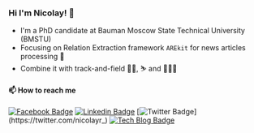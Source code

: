 ### Hi I'm Nicolay! 👋

* I'm a PhD candidate at Bauman Moscow State Technical University (BMSTU)
* Focusing on  Relation Extraction framework `AREkit` for news articles processing 📰
* Combine it with track-and-field 🏃‍♂️, ⛷️ and 🌊🏄‍♂️

#### 📫 How to reach me

[![Facebook Badge](https://img.shields.io/badge/-Facebook-1877f2?style=flat-square&logo=facebook&logoColor=white&link=https://www.facebook.com/profile.php?id=100012477589017)](https://www.facebook.com/profile.php?id=100012477589017)
[![Linkedin Badge](https://img.shields.io/badge/-LinkedIn-blue?style=flat-square&logo=Linkedin&logoColor=white&link=https://www.linkedin.com/in/nicolay-rusnachenko-b98635193/)](https://www.linkedin.com/in/nicolay-rusnachenko-b98635193/)
[![Twitter Badge](https://img.shields.io/badge/-Twitter-4c4cff?style=flat-square&logo=Twitter&logoColor=white&link=https://twitter.com/nicolayr_)](https://twitter.com/nicolayr_)
[![Tech Blog Badge](http://img.shields.io/badge/-Tech%20blog-black?style=flat-square&logo=github&link=https://nicolay-r.github.io/)](https://nicolay-r.github.io/)
